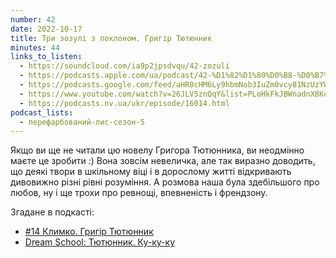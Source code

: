 ```yaml
---
number: 42
date: 2022-10-17
title: Три зозулі з поклоном. Григір Тютюнник
minutes: 44
links_to_listen:
  - https://soundcloud.com/ia9p2jpsdvqu/42-zozuli
  - https://podcasts.apple.com/ua/podcast/42-%D1%82%D1%80%D0%B8-%D0%B7%D0%BE%D0%B7%D1%83%D0%BB%D1%96-%D0%B7-%D0%BF%D0%BE%D0%BA%D0%BB%D0%BE%D0%BD%D0%BE%D0%BC-%D0%B3%D1%80%D0%B8%D0%B3%D1%96%D1%80-%D1%82%D1%8E%D1%82%D1%8E%D0%BD%D0%BD%D0%B8%D0%BA/id1563575488?i=1000582863766
  - https://podcasts.google.com/feed/aHR0cHM6Ly9hbmNob3IuZm0vcy81NzUzYWEwMC9wb2RjYXN0L3Jzcw/episode/MDBhOTVlNGUtMzViMC00ZmE1LTlkZTktMWU2MjQ1ZTFkZDQ2?sa=X&ved=0CAUQkfYCahcKEwiQzuOS9fH6AhUAAAAAHQAAAAAQAQ
  - https://www.youtube.com/watch?v=26JLV5znQqY&list=PLoHkFkJBWnadnX8KoEABNZTWUVYw3NIJG&index=3
  - https://podcasts.nv.ua/ukr/episode/16014.html
podcast_lists:
  - перефарбований-лис-сезон-5
---
```


Якщо ви ще не читали цю новелу Григора Тютюнника, ви неодмінно маєте це зробити
:) Вона зовсім невеличка, але так виразно доводить, що деякі твори в шкільному
віці і в дорослому житті відкривають дивовижно різні рівні розуміння. А розмова
наша була здебільшого про любов, ну і ще трохи про ревнощі, впевненість і
френдзону.

Згадане в подкасті:

- [#14 Климко. Григір Тютюнник][1]
- [Dream School: Тютюнник. Ку-ку-ку][2]

[1]: /перефарбований-лис/15/
[2]: https://youtu.be/tOlDPAIzTK0

